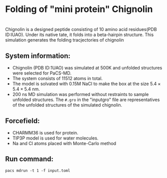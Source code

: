 # Folding of "mini protein" Chignolin
#
Chignolin is a designed peptide consisting of 10 amino acid residues(PDB ID:IUAO). Under its native tate, it folds into a beta-hairpin structure. This simulation generates the folding tracjectories of chignolin
## System information:
- Chignolin (PDB ID:1UAO) was simulated at 500K and unfolded structures were selected for PaCS-MD.
- The system consists of 11512 atoms in total.
- The model is solvated with 0.15M NaCl to make the box at the size $`5.4 \times 5.4 \times 5.4 `$ nm.
- 200 ns MD simulation was performed without restraints to sample unfolded structures. The `#.gro` in the "inputgro" file are representatives of the unfolded structures of the simulated chignolin.
## Forcefield:
- CHARMM36 is used for protein.
- TIP3P model is used for water molecules.
- Na and Cl atoms placed with Monte-Carlo method
## Run command:
```
pacs mdrun -t 1 -f input.toml
```
